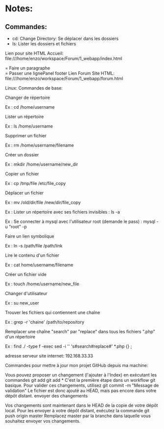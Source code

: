 # Notes:

## Commandes:

* cd: Change Directory: Se déplacer dans les dossiers
* ls: Lister les dossiers et fichiers

Lien pour site HTML Accueil: file:///home/enzo/workspace/Forum/1_webapp/index.html
<p> = Faire un paragraphe
<br /> = Passer une lignePanel footer
Lien Forum Site HTML: file:///home/enzo/workspace/Forum/1_webapp/forum.html

Linux: Commandes de base:

Changer de répertoire

Ex : cd /home/username

Lister un répertoire

Ex : ls /home/username

Supprimer un fichier

Ex : rm /home/username/filename

Créer un dossier

Ex : mkdir /home/username/new_dir

Copier un fichier

Ex : cp /tmp/file /etc/file_copy

Déplacer un fichier

Ex : mv /old/dir/file /new/dir/file_copy

Ex : Lister un répertoire avec ses fichiers invisibles : ls -a

Ex : Se connecter à mysql avec l'utilisateur root (demande le pass) : mysql -u "root" -p


Faire un lien symbolique

Ex : ln -s /path/file /path/link

Lire le contenu d'un fichier

Ex : cat home/username/filename

Créer un fichier vide

Ex : touch /home/username/new_file

Changer d'utilisateur

Ex : su new_user

Trouver les fichiers qui contiennent une chaîne

Ex : grep -r 'chaine' /path/to/repository

Remplacer une chaîne "search" par "replace" dans tous les fichiers ".php" d'un répertoire

Ex : find ./ -type f -exec sed -i '' 's#search#replace#' *.php {} \;

adresse serveur site internet: 192.168.33.33

Commandes pour mettre à jour mon projet GitHub depuis ma machine:

 Vous pouvez proposer un changement (l'ajouter à l'Index) en exécutant les commandes
git add <filename>
git add *
C'est la première étape dans un workflow git basique. Pour valider ces changements, utilisez
git commit -m "Message de validation"
Le fichier est donc ajouté au HEAD, mais pas encore dans votre dépôt distant.
envoyer des changements

Vos changements sont maintenant dans le HEAD de la copie de votre dépôt local. Pour les envoyer à votre dépôt distant, exécutez la commande
git push origin master
Remplacez master par la branche dans laquelle vous souhaitez envoyer vos changements.
